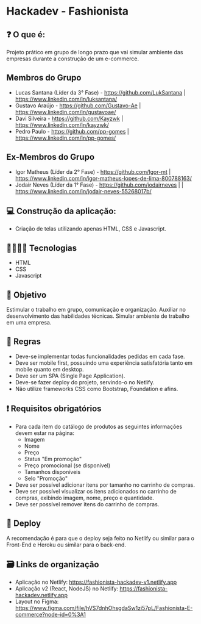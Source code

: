 # Hackadev - Fashionista

## ❓ O que é:

Projeto prático em grupo de longo prazo que vai simular ambiente das empresas durante a construção de um e-commerce.

## Membros do Grupo

- Lucas Santana (Líder da 3° Fase) - https://github.com/LukSantana | https://www.linkedin.com/in/luksantana/
- Gustavo Araújo - https://github.com/Gustavo-Ae | https://www.linkedin.com/in/gustavoae/
- Davi Silveira - https://github.com/Kayzwk | https://www.linkedin.com/in/kayzwk/
- Pedro Paulo - https://github.com/pp-gomes | https://www.linkedin.com/in/pp-gomes/

## Ex-Membros do Grupo

- Igor Matheus (Líder da 2° Fase) - https://github.com/Igor-mt | https://www.linkedin.com/in/igor-matheus-lopes-de-lima-800788163/
- Jodair Neves (Líder da 1° Fase) - https://github.com/jodairneves | | https://www.linkedin.com/in/jodair-neves-55268017b/

## 💻 Construção da aplicação:

- Criação de telas utilizando apenas HTML, CSS e Javascript.

## 👨‍💻👩‍💻 Tecnologias
- HTML
- CSS
- Javascript

## 🎯 Objetivo

Estimular o trabalho em grupo, comunicação e organização. Auxiliar no desenvolvimento das habilidades técnicas. Simular ambiente de trabalho em uma empresa.

## 📝 Regras

- Deve-se implementar todas funcionalidades pedidas em cada fase.
- Deve ser mobile first, possuindo uma experiência satisfatória tanto em mobile quanto em desktop.
- Deve ser um SPA (Single Page Application).
- Deve-se fazer deploy do projeto, servindo-o no Netlify.
- Não utilize frameworks CSS como Bootstrap, Foundation e afins.

## ❗ Requisitos obrigatórios

- Para cada item do catálogo de produtos as seguintes informações devem estar na página:
  - Imagem
  - Nome
  - Preço
  - Status "Em promoção"
  - Preço promocional (se disponível)
  - Tamanhos disponíveis
  - Selo "Promoção"
- Deve ser possível adicionar itens por tamanho no carrinho de compras.
- Deve ser possível visualizar os itens adicionados no carrinho de compras, exibindo imagem, nome, preço e quantidade.
- Deve ser possível remover itens do carrinho de compras.

## 📁 Deploy

A recomendação é para que o deploy seja feito no Netlify ou similar para o Front-End e Heroku ou similar para o back-end.

## 🗃 Links de organização 

- Aplicação no Netlify: https://fashionista-hackadev-v1.netlify.app
- Aplicação v2 (React, NodeJS) no Netlify: https://fashionista-hackadev.netlify.app
- Layout no Figma: https://www.figma.com/file/hVS7dnhOhsgdaSw1zi57pL/Fashionista-E-commerce?node-id=0%3A1
